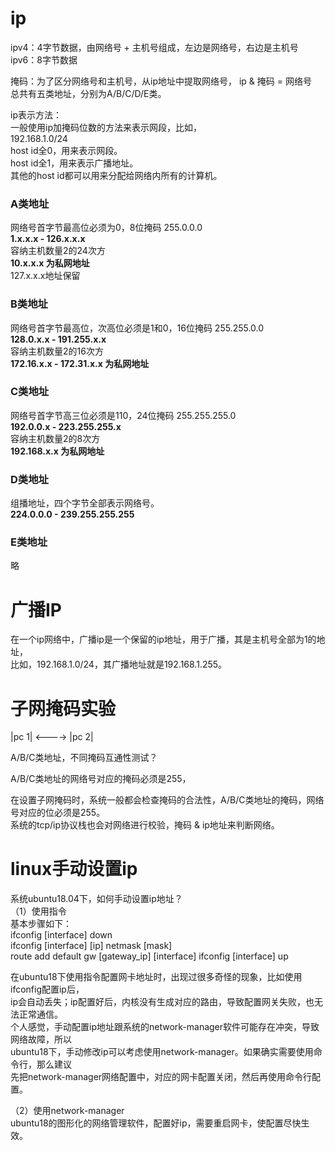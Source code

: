 # ip        
        
ipv4：4字节数据，由网络号 + 主机号组成，左边是网络号，右边是主机号        
ipv6：8字节数据        
        
掩码：为了区分网络号和主机号，从ip地址中提取网络号， ip & 掩码 = 网络号          
总共有五类地址，分别为A/B/C/D/E类。         
    
ip表示方法：      
一般使用ip加掩码位数的方法来表示网段，比如，      
192.168.1.0/24      
host id全0，用来表示网段。      
host id全1，用来表示广播地址。      
其他的host id都可以用来分配给网络内所有的计算机。      
      
### A类地址      
网络号首字节最高位必须为0，8位掩码 255.0.0.0        
**1.x.x.x - 126.x.x.x**        
容纳主机数量2的24次方        
**10.x.x.x 为私网地址**        
127.x.x.x地址保留        
        
        
### B类地址      
网络号首字节最高位，次高位必须是1和0，16位掩码 255.255.0.0        
**128.0.x.x - 191.255.x.x**           
容纳主机数量2的16次方        
**172.16.x.x - 172.31.x.x 为私网地址**        
        
        
### C类地址      
网络号首字节高三位必须是110，24位掩码 255.255.255.0        
**192.0.0.x - 223.255.255.x**        
容纳主机数量2的8次方        
**192.168.x.x 为私网地址**        
        
    
### D类地址        
组播地址，四个字节全部表示网络号。      
**224.0.0.0 - 239.255.255.255**      
      
        
### E类地址        
略      
    
# 广播IP    
在一个ip网络中，广播ip是一个保留的ip地址，用于广播，其是主机号全部为1的地址，      
比如，192.168.1.0/24，其广播地址就是192.168.1.255。      
        
        
# 子网掩码实验        
        
|pc 1| <----> |pc 2|        
        
A/B/C类地址，不同掩码互通性测试？        
        
A/B/C类地址的网络号对应的掩码必须是255，        
        
在设置子网掩码时，系统一般都会检查掩码的合法性，A/B/C类地址的掩码，网络号对应的位必须是255。        
系统的tcp/ip协议栈也会对网络进行校验，掩码 & ip地址来判断网络。        
  
# linux手动设置ip  
系统ubuntu18.04下，如何手动设置ip地址？    
（1）使用指令    
基本步骤如下：    
ifconfig  [interface]  down   
ifconfig  [interface]  [ip]  netmask  [mask]   
route add default gw [gateway_ip] [interface] 
ifconfig  [interface]  up   

在ubuntu18下使用指令配置网卡地址时，出现过很多奇怪的现象，比如使用ifconfig配置ip后，  
ip会自动丢失；ip配置好后，内核没有生成对应的路由，导致配置网关失败，也无法正常通信。    
个人感觉，手动配置ip地址跟系统的network-manager软件可能存在冲突，导致网络故障，所以  
ubuntu18下，手动修改ip可以考虑使用network-manager。如果确实需要使用命令行，那么建议  
先把network-manager网络配置中，对应的网卡配置关闭，然后再使用命令行配置。  
  
（2）使用network-manager  
ubuntu18的图形化的网络管理软件，配置好ip，需要重启网卡，使配置尽快生效。    
